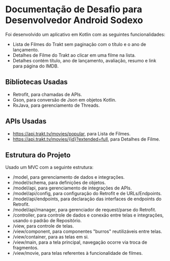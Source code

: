 # Documentação de Desafio para Desenvolvedor Android Sodexo

Foi desenvolvido um aplicativo em Kotlin com as seguintes funcionalidades:  
* Lista de Filmes do Trakt sem paginação com o título e o ano de lançamento.  
* Detalhes de Filme do Trakt ao clicar em uma filme na lista.  
* Detalhes contém título, ano de lançamento, avaliação, resumo e link para página do IMDB.  

## Bibliotecas Usadas  
* Retrofit, para chamadas de APIs.  
* Gson, para conversão de Json em objetos Kotlin.  
* RxJava, para gerenciamento de Threads.  

## APIs Usadas  
* https://api.trakt.tv/movies/popular, para Lista de Filmes.  
* https://api.trakt.tv/movies/{id}?extended=full, para Detalhes de Filme.  

## Estrutura do Projeto  
Usado um MVC com a seguinte estrutura:  
* /model, para gerenciamento de dados e integrações.  
* /model/schema, para definições de objetos.  
* /model/api, para gerenciamento de integrações de APIs.  
* /model/api/config, para configuração do Retrofit e de URLs/Endpoints. 
* /model/api/endpoints, para declaração das interfaces de endpoints do Retrofit.  
* /model/api/manager, para gerenciador de request/parse do Retrofit.  
* /controller, para controle de dados e conexão entre telas e integrações, usando o padrão de Repositório.  
* /view, para controle de telas.  
* /view/component, para componentes "burros" reutilizáveis entre telas.  
* /view/container, para as telas em si.  
* /view/main, para a tela principal, navegação ocorre via troca de fragmentos.  
* /view/movie, para telas referentes à funcionalidade de filmes.  
